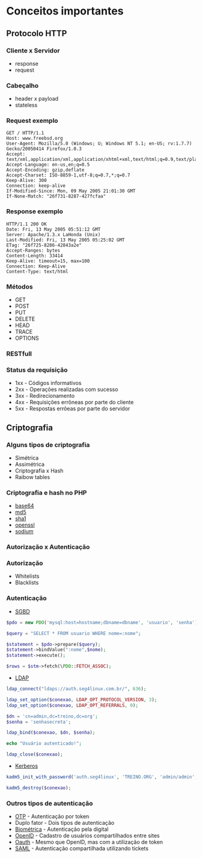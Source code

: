 # Conceitos importantes

## Protocolo HTTP

### Cliente x Servidor
- response
- request

### Cabeçalho
- header x payload
- stateless

### Request exemplo
```
GET / HTTP/1.1
Host: www.freebsd.org
User-Agent: Mozilla/5.0 (Windows; U; Windows NT 5.1; en-US; rv:1.7.7) Gecko/20050414 Firefox/1.0.3
Accept: text/xml,application/xml,application/xhtml+xml,text/html;q=0.9,text/plain;q=0.8,image/png,*/*;q=0.5
Accept-Language: en-us,en;q=0.5
Accept-Encoding: gzip,deflate
Accept-Charset: ISO-8859-1,utf-8;q=0.7,*;q=0.7
Keep-Alive: 300
Connection: keep-alive
If-Modified-Since: Mon, 09 May 2005 21:01:30 GMT
If-None-Match: "26f731-8287-427fcfaa"
```

### Response exemplo
```
HTTP/1.1 200 OK
Date: Fri, 13 May 2005 05:51:12 GMT
Server: Apache/1.3.x LaHonda (Unix)
Last-Modified: Fri, 13 May 2005 05:25:02 GMT
ETag: "26f725-8286-42843a2e"
Accept-Ranges: bytes
Content-Length: 33414
Keep-Alive: timeout=15, max=100
Connection: Keep-Alive
Content-Type: text/html
```

### Métodos
- GET
- POST
- PUT
- DELETE
- HEAD
- TRACE
- OPTIONS

### RESTfull

### Status da requisição
- 1xx - Códigos informativos
- 2xx - Operações realizadas com sucesso
- 3xx - Redirecionamento
- 4xx - Requisições errôneas por parte do cliente
- 5xx - Respostas errôeas por parte do servidor

## Criptografia

### Alguns tipos de criptografia
- Simétrica
- Assimétrica
- Criptografia x Hash
- Raibow tables

### Criptografia e hash no PHP
- [base64](criptografia_hash_files/base64.php)
- [md5](criptografia_hash_files/md5.php)
- [sha1](criptografia_hash_files/sha1.php)
- [openssl](criptografia_hash_files/openssl.php)
- [sodium](criptografia_hash_files/sodium.php)

### Autorização x Autenticação

### Autorização
- Whitelists
- Blacklists

### Autenticação
- [SGBD](autenticacao_files/SGBD.php)
```php
$pdo = new PDO('mysql:host=hostname;dbname=dbname', 'usuario', 'senha');

$query = "SELECT * FROM usuario WHERE nome=:nome";

$statement = $pdo->prepare($query);
$statement->bindValue(":nome",$nome);
$statement->execute();

$rows = $stm->fetch(\PDO::FETCH_ASSOC);

```

- [LDAP](autenticacao_files/LDAP.php)
```php
ldap_connect("ldaps://auth.seg4linux.com.br/", 636);

ldap_set_option($conexao, LDAP_OPT_PROTOCOL_VERSION, 3);
ldap_set_option($conexao, LDAP_OPT_REFERRALS, 0);

$dn = 'cn=admin,dc=treino,dc=org';
$senha = 'senhasecreta';

ldap_bind($conexao, $dn, $senha);

echo "Usuário autenticado!";

ldap_close($conexao);

```

- [Kerberos](autenticacao_files/kerberos.php)
```php
kadm5_init_with_password('auth.seg4linux', 'TREINO.ORG', 'admin/admin', 'senhasecreta');

kadm5_destroy($conexao);
```

### Outros tipos de autenticação

- [OTP](https://pt.wikipedia.org/wiki/Senha_descart%C3%A1vel) - Autenticação por token
- Duplo fator - Dois tipos de autenticação
- [Biométrica](https://pt.wikipedia.org/wiki/Biometria) - Autenticação pela digital
- [OpenID](https://pt.wikipedia.org/wiki/OpenID) - Cadastro de usuários compartilhados entre sites
- [Oauth](https://pt.wikipedia.org/wiki/OAuth) - Mesmo que OpenID, mas com a utilização de token
- [SAML](https://en.wikipedia.org/wiki/SAML_2.0) - Autenticação compartilhada utilizando tickets
